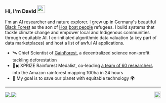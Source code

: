 ### Hi, I'm David <img src="https://media.tenor.com/e3GqicbfhMYAAAAi/get-greeting-get-greetings.gif" width="25px">

I'm an AI researcher and nature explorer. I grew up in Germany's beautiful [Black Forest](https://en.wikipedia.org/wiki/Black_Forest) as the son of [Hoa](https://en.wikipedia.org/wiki/Hoa_people) [boat people](https://en.wikipedia.org/wiki/Vietnamese_boat_people) refugees. I build systems that tackle climate change and empower local and Indigenous communities through equitable AI. I co-initiated algorithmic data valuation (a key part of data marketplaces) and host a list of awful AI applications.

- 🛰 Chief Scientist of [GainForest](https://gainforest.earth/#/), a decentralized science non-profit tackling deforestation
- 🏅✖️ XPRIZE Rainforest Medalist, co-leading [a team of 60 researchers](https://biodivx.org) into the Amazon rainforest mapping 100ha in 24 hours
- 🌱 My goal is to save our planet with equitable technology 🌍

---

<a href="https://stackexchange.com/users/5678345/david-dao">
  <img align="center" src="https://stackexchange.com/users/flair/5678345.png" />
</a>

<a href="https://twitter.com/dwddao">
  <img align="center" src="https://img.shields.io/twitter/follow/dwddao?label=@dwddao&style=social" />
</a>

<a href="https://twitter.com/dwddao">
  <img align="right" alt="David Dao | Twitter" width="21px" src="https://raw.githubusercontent.com/anuraghazra/anuraghazra/master/assets/twitter.svg" />
</a>

